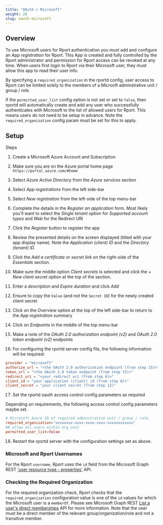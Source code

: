 ```yaml
---
title: "OAuth > Microsoft"
weight: 28
slug: oauth-microsoft
---
```


## Overview

To use Microsoft users for Rport authentication you must add and configure an *App registration* for
Rport. This App is created and fully controlled by the Rport administrator and permission for Rport
access can be revoked at any time. When users first login to Rport via their Microsoft user, they
must allow this app to read their user info.

By specifying a `required_organization` in the rportd config, user access to Rport can be limited
solely to the members of a Microoft adminstrative unit / group / role.

If the `permitted_user_list` config option is not set or set to `false`, then rportd will
automatically create and add any user who successfully authenticates with Microsoft to the list of
allowed users for Rport. This means users do not need to be setup in advance. Note the
`required_organization` config param must be set for this to apply.

## Setup

Steps

1. Create a Microsoft Azure Account and Subscription

2. Make sure you are on the Azure portal home page `https://portal.azure.com/#home`

3. Select *Azure Active Directory* from the *Azure services* section

4. Select *App registrations* from the left side-bar

5. Select *New registration* from the left-side of the top menu-bar

6. Complete the details in the *Register an application* form. Most likely you'll want to select the
*Single tenant* option for *Supported account types* and *Web* for the Redirect URI

7. Click the *Register* button to register the app

8. Review the presented details on the screen displayed (titled with your app display name). Note
the *Application (client) ID* and the *Directory (tenant) ID*.

9. Click the *Add a certificate or secret link* on the right-side of the *Essentials* section.

10. Make sure the middle option *Client secrets* is selected and click the *+ New client secret* option
at the top of the section.

11. Enter a *description* and *Expire duration* and click *Add*

12. Ensure to copy the `Value` (and not the `Secret ID`) for the newly created client secret

13. Click on the *Overview* option at the top of the left side-bar to return to the *App registration* summary

14. Click on *Endpoints* in the middle of the top menu-bar

15. Make a note of the *OAuth 2.0 authorization endpoint (v2)* and *OAuth 2.0 token endpoint (v2)* endpoints

16. For configuring the rportd server config file, the following information will be required:

  ```toml
  provider = "microsoft"
  authorize_url = "<the OAuth 2.0 authorization endpoint (from step 15)>"
  token_url = "<the OAuth 2.0 token endpoint (from step 15)>"
  redirect_uri = "<your redirect uri (from step 6)>"
  client_id = "your application (client) id (from step 8)>"
  client_secret = "your client secret (from step 12)"
  ```

17. Set the rportd oauth access control config parameters as required

Depending on requirements, the following access control config parameters maybe set.

  ```toml
  # Microsoft Azure ID of required adminstrative unit / group / role
  required_organization="xxxxxxxx-xxxx-xxxx-xxxx-xxxxxxxxxxxx"
  ## allow all users within org unit
  permitted_user_list=false
  ```

18. Restart the rportd server with the configuration settings set as above.

### Microsoft and Rport Usernames

For the Rport `username`, Rport uses the `id` field from the Microsoft Graph REST
['user resource type - properties'](https://docs.microsoft.com/en-us/graph/api/resources/user?view=graph-rest-1.0#properties) API.

### Checking the Required Organization

For the required organization check, Rport checks that the `required_organization` configuration
value is one of the `id` values for which the Microsoft user is a `memberOf`. Please see Microsoft
Graph REST [List a user's direct memberships](https://docs.microsoft.com/en-us/graph/api/user-list-memberof?view=graph-rest-1.0&tabs=http)
API for more information. Note that the user must be a direct member of the relevant group/organization/role
and not a transitive member.
